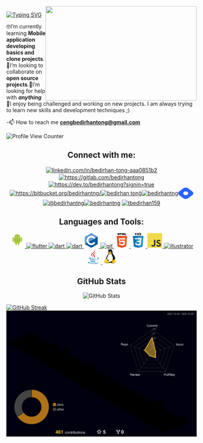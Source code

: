 <img src="https://media0.giphy.com/media/fc8vjg5dxqkMM/giphy.gif" align="right" width="400" height="250">

[![Typing SVG](https://readme-typing-svg.herokuapp.com?color=%2347DCFF&lines=Always+learning+new+things;Backend+<3;Open+source+makes+us+better+programmer)](https://git.io/typing-svg)

🤓I’m currently learning **Mobile application developing basics and clone projects**.👾I’m looking to collaborate on **open source projects**.🤝I’m looking for help with ***anything*** 💪I enjoy being challenged and working on new projects. I am always trying to learn new skills and development techniques ;)

-📫 How to reach me **cengbedirhantong@gmail.com**

![Profile View Counter](https://komarev.com/ghpvc/?username=bedirhantong) 

<h2 align = center>Connect with me:</h2>
<p align="center">
<a href="https://www.linkedin.com/in/tngbedirhan/" target="blank"><img align="center" src="https://raw.githubusercontent.com/rahuldkjain/github-profile-readme-generator/master/src/images/icons/Social/linked-in-alt.svg" alt="linkedin.com/in/bedirhan-tong-aaa0851b2" height="30" width="40" /></a><a href="https://gitlab.com" target="blank"><img align="center" src="https://cdn4.iconfinder.com/data/icons/logos-and-brands/512/144_Gitlab_logo_logos-512.png" alt="https://gitlab.com/bedirhantong" height="30" width="40" /></a><a href="https://dev.to/" target="blank"><img align="center" src="https://cdn6.aptoide.com/imgs/c/c/4/cc4728ef462176c828948f9ce056fa5f_icon.png" alt="https://dev.to/bedirhantong?signin=true" height="30" width="40" /></a><a href="https://bitbucket.org/dashboard/overview" target="blank"><img align="center" src="https://cdn.freebiesupply.com/logos/large/2x/bitbucket-logo-svg-vector.svg" alt="https://bitbucket.org/bedirhantng/" height="30" width="40" /></a><a href="https://stackoverflow.com/users/17259382/bedirhan-tong" target="blank"><img align="center" src="https://raw.githubusercontent.com/rahuldkjain/github-profile-readme-generator/master/src/images/icons/Social/stack-overflow.svg" alt="bedirhan tonğ" height="30" width="40" /></a><a href="https://instagram.com/bedirhantng" target="blank"><img align="center" src="https://raw.githubusercontent.com/rahuldkjain/github-profile-readme-generator/master/src/images/icons/Social/instagram.svg" alt="bedirhantng" height="30" width="40" /></a><a href="https://hashnode.com/@bedirhantng" target="blank"><img align="center" src="https://raw.githubusercontent.com/afzalive/afzalive/main/hashnode-logo.svg" alt="@bedirhantng" height="30" width="40" /></a><a href="https://medium.com/@bedirhantng" target="blank"><img align="center" src="https://raw.githubusercontent.com/rahuldkjain/github-profile-readme-generator/master/src/images/icons/Social/medium.svg" alt="@bedirhantng" height="30" width="40" /></a><a href="https://www.codechef.com/users/bedirhantng" target="blank"><img align="center" src="https://img.icons8.com/color/480/codechef.png" alt="bedirhantng" height="30" width="40" /></a>
<a href="https://www.hackerrank.com/tbedirhan159" target="blank"><img align="center" src="https://raw.githubusercontent.com/rahuldkjain/github-profile-readme-generator/master/src/images/icons/Social/hackerrank.svg" alt="tbedirhan159" height="30" width="40" /></a>
</p> 

<h2 align = center>Languages and Tools:</h2>
<p align="center"> <a href="https://developer.android.com" target="_blank" rel="noreferrer"> <img src="https://raw.githubusercontent.com/devicons/devicon/master/icons/android/android-original-wordmark.svg" alt="android" width="40" height="40"/> 
</a> <a href="https://flutter.dev/" target="_blank" rel="noreferrer"> <img src="https://seeklogo.com/images/F/flutter-logo-5086DD11C5-seeklogo.com.png" alt="flutter" width="40" height="40"/> </a> <a href="https://dart.dev/" target="_blank" rel="noreferrer"> <img src="https://upload.wikimedia.org/wikipedia/commons/thumb/9/91/Dart-logo-icon.svg/2048px-Dart-logo-icon.svg.png" alt="dart" width="40" height="40"/> </a>
 <a href="https://firebase.google.com/" target="_blank" rel="noreferrer"> <img src="https://cdn.worldvectorlogo.com/logos/firebase-1.svg" alt="dart" width="40" height="40"/> </a>
 <a href="https://www.cprogramming.com/" target="_blank" rel="noreferrer"> <img src="https://raw.githubusercontent.com/devicons/devicon/master/icons/c/c-original.svg" alt="c" width="40" height="40"/> </a><a href="https://git-scm.com/" target="_blank" rel="noreferrer"> <img src="https://www.vectorlogo.zone/logos/git-scm/git-scm-icon.svg" alt="git" width="40" height="40"/> </a> <a href="https://www.w3.org/html/" target="_blank" rel="noreferrer"> <img src="https://raw.githubusercontent.com/devicons/devicon/master/icons/html5/html5-original-wordmark.svg" alt="html5" width="40" height="40"/> </a><a href="https://www.w3schools.com/css/" target="_blank" rel="noreferrer"> <img src="https://raw.githubusercontent.com/devicons/devicon/master/icons/css3/css3-original-wordmark.svg" alt="css3" width="40" height="40"/> </a>  <a href="https://developer.mozilla.org/en-US/docs/Web/JavaScript" target="_blank" rel="noreferrer"> <img src="https://raw.githubusercontent.com/devicons/devicon/master/icons/javascript/javascript-original.svg" alt="javascript" width="40" height="40"/> </a> <a href="https://www.adobe.com/in/products/illustrator.html" target="_blank" rel="noreferrer"> <img src="https://www.vectorlogo.zone/logos/adobe_illustrator/adobe_illustrator-icon.svg" alt="illustrator" width="40" height="40"/> </a> <a href="https://www.java.com" target="_blank" rel="noreferrer"> <img src="https://raw.githubusercontent.com/devicons/devicon/master/icons/java/java-original.svg" alt="java" width="40" height="40"/> </a><a href="https://www.linux.org/" target="_blank" rel="noreferrer"> <img src="https://raw.githubusercontent.com/devicons/devicon/master/icons/linux/linux-original.svg" alt="linux" width="40" height="40"/> </a> 

<h2 align = center>GitHub Stats</h2>
<p align = center><img src="https://github-readme-streak-stats.herokuapp.com?user=bedirhantong&theme=nightowl" alt="GitHub Stats"></p>

[![GitHub Streak](https://streak-stats.demolab.com?user=bedirhantong&theme=nightowl)](https://git.io/streak-stats)
![](./profile-3d-contrib/profile-night-rainbow.svg)

